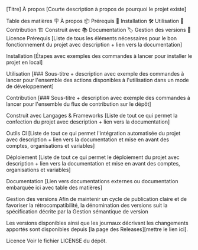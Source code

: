 [Titre]
À propos
[Courte description à propos de pourquoi le projet existe]

Table des matières
🪧 À propos
📦 Prérequis
🚀 Installation
🛠️ Utilisation
🤝 Contribution
🏗️ Construit avec
📚 Documentation
🏷️ Gestion des versions
📝 Licence
Prérequis
[Liste de tous les éléments nécessaires pour le bon fonctionnement du projet avec description + lien vers la documentation]

Installation
[Étapes avec exemples des commandes à lancer pour installer le projet en local]

Utilisation
[### Sous-titre + description avec exemple des commandes à lancer pour l'ensemble des actions disponibles à l'utilisation dans un mode de développement]

Contribution
[### Sous-titre + description avec exemple des commandes à lancer pour l'ensemble du flux de contribution sur le dépôt]

Construit avec
Langages & Frameworks
[Liste de tout ce qui permet la confection du projet avec description + lien vers la documentation]

Outils
CI
[Liste de tout ce qui permet l'intégration automatisée du projet avec description + lien vers la documentation et mise en avant des comptes, organisations et variables]

Déploiement
[Liste de tout ce qui permet le déploiement du projet avec description + lien vers la documentation et mise en avant des comptes, organisations et variables]

Documentation
[Lien vers documentations externes ou documentation embarquée ici avec table des matières]

Gestion des versions
Afin de maintenir un cycle de publication claire et de favoriser la rétrocompatibilité, la dénomination des versions suit la spécification décrite par la Gestion sémantique de version

Les versions disponibles ainsi que les journaux décrivant les changements apportés sont disponibles depuis [la page des Releases][mettre le lien ici].

Licence
Voir le fichier LICENSE du dépôt.
